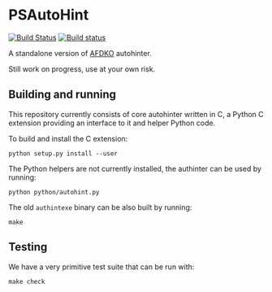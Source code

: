# PSAutoHint

[![Build Status](https://travis-ci.org/khaledhosny/psautohint.svg?branch=master)](https://travis-ci.org/khaledhosny/psautohint)
[![Build status](https://ci.appveyor.com/api/projects/status/0xy2iyc6wsl5ag4e?svg=true)](https://ci.appveyor.com/project/khaledhosny/psautohint)

A standalone version of [AFDKO](https://github.com/adobe-type-tools/afdko)
autohinter.

Still work on progress, use at your own risk.

## Building and running

This repository currently consists of core autohinter written in C, a Python C
extension providing an interface to it and helper Python code.

To build and install the C extension:

    python setup.py install --user

The Python helpers are not currently installed, the authinter can be used by
running:

    python python/autohint.py

The old `authintexe` binary can be also built by running:

    make

## Testing

We have a very primitive test suite that can be run with:

    make check
